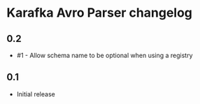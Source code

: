 # Karafka Avro Parser changelog

## 0.2
- #1 - Allow schema name to be optional when using a registry

## 0.1
- Initial release
